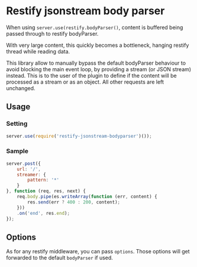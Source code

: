 Restify jsonstream body parser
==============================

When using `server.use(restify.bodyParser()`, content is buffered being passed through to restify bodyParser.

With very large content, this quickly becomes a bottleneck, hanging restify thread while reading data.

This library allow to manually bypass the default bodyParser behaviour to avoid blocking the main event loop, by providing a stream (or JSON stream) instead.
This is to the user of the plugin to define if the content will be processed as a stream or as an object.
All other requests are left unchanged.

## Usage

### Setting
```javascript
server.use(require('restify-jsonstream-bodyparser')());
```

### Sample
```javascript
server.post({
    url: '/',
    streamer: {
        pattern: '*'
    }
}, function (req, res, next) {
    req.body.pipe(es.writeArray(function (err, content) {
        res.send(err ? 400 : 200, content);
    }))
    .on('end', res.end);
});
```

## Options
As for any restify middleware, you can pass `options`.
Those options will get forwarded to the default `bodyParser` if used.
